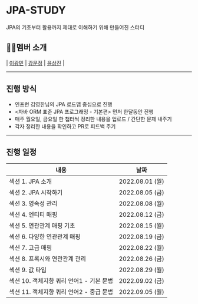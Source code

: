 # JPA-STUDY
JPA의 기초부터 활용까지 제대로 이해하기 위해 만들어진 스터디

## 🧑‍💻멤버 소개 

| [이광민](https://github.com/leawvc) | [강문정](https://github.com/dev-kmj) | [윤상진](https://github.com/tkdwls4453) |

---
## 진행 방식
- 인프런 김영한님의 JPA 로드맵 중심으로 진행
- <자바 ORM 표준 JPA 프로그래밍 - 기본편> 먼저 한달동안 진행
- 매주 월요일, 금요일 한 챕터씩 정리한 내용을 업로드 / 간단한 문제 내주기
- 각자 정리한 내용을 확인하고 PR로 피드백 주기

---
## 진행 일정
|내용|날짜|
|------|---|
|섹션 1. JPA 소개|2022.08.01 (월)|
|섹션 2. JPA 시작하기|2022.08.05 (금)|
|섹션 3. 영속성 관리|2022.08.08 (월)|
|섹션 4. 엔티티 매핑|2022.08.12 (금)|
|섹션 5. 연관관계 매핑 기초|2022.08.15 (월)|
|섹션 6. 다양한 연관관계 매핑|2022.08.19 (금)|
|섹션 7. 고급 매핑|2022.08.22 (월)|
|섹션 8. 프록시와 연관관계 관리|2022.08.26 (금)|
|섹션 9. 값 타입|2022.08.29 (월)|
|섹션 10. 객체지향 쿼리 언어1 - 기본 문법|2022.09.02 (금)|
|섹션 11. 객체지향 쿼리 언어2 - 중급 문법|2022.09.05 (월)|




